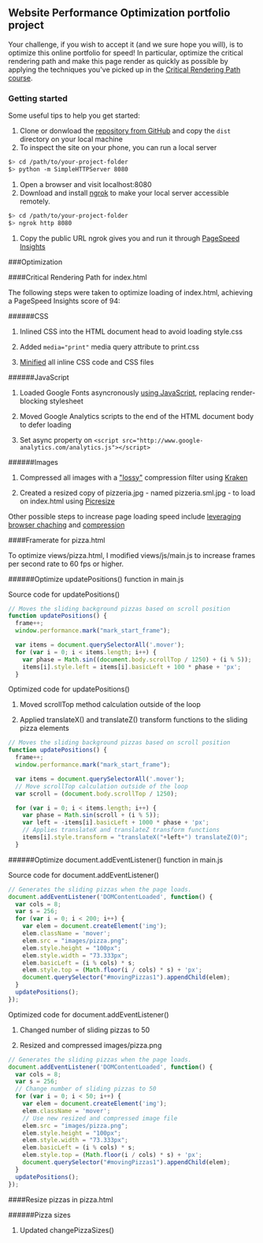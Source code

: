 ## Website Performance Optimization portfolio project

Your challenge, if you wish to accept it (and we sure hope you will), is to optimize this online portfolio for speed! In particular, optimize the critical rendering path and make this page render as quickly as possible by applying the techniques you've picked up in the [Critical Rendering Path course](https://www.udacity.com/course/ud884).

### Getting started

Some useful tips to help you get started:

1. Clone or donwload the [repository from GitHub](https://github.com/robertozanchi/website-optimization) and copy the ```dist``` directory on your local machine
1. To inspect the site on your phone, you can run a local server

  ```bash
  $> cd /path/to/your-project-folder
  $> python -m SimpleHTTPServer 8080
  ```

1. Open a browser and visit localhost:8080
1. Download and install [ngrok](https://ngrok.com/) to make your local server accessible remotely.

  ``` bash
  $> cd /path/to/your-project-folder
  $> ngrok http 8080
  ```

1. Copy the public URL ngrok gives you and run it through [PageSpeed Insights](https://developers.google.com/speed/pagespeed/insights/)

###Optimization

####Critical Rendering Path for index.html

The following steps were taken to optimize loading of index.html, achieving a PageSpeed Insights score of 94:

######CSS

1. Inlined CSS into the HTML document head to avoid loading style.css 

1. Added ```media="print"``` media query attribute to print.css

1. [Minified](http://www.cleancss.com/css-minify/) all inline CSS code and CSS files

######JavaScript

1. Loaded Google Fonts asyncronously [using JavaScript](https://www.lockedowndesign.com/load-google-fonts-asynchronously-for-page-speed/), replacing render-blocking stylesheet

1. Moved Google Analytics scripts to the end of the HTML document body to defer loading

1. Set async property on ```<script src="http://www.google-analytics.com/analytics.js"></script>```

######Images

1. Compressed all images with a ["lossy"](https://developers.google.com/web/fundamentals/performance/optimizing-content-efficiency/image-optimization#lossless-vs-lossy-image-compression) compression filter using [Kraken](https://kraken.io/web-interface)

1. Created a resized copy of pizzeria.jpg - named pizzeria.sml.jpg - to load on index.html using [Picresize](http://www.picresize.com/)

Other possible steps to increase page loading speed include [leveraging browser chaching](https://developers.google.com/speed/docs/insights/LeverageBrowserCaching) and [compression](https://developers.google.com/speed/docs/insights/EnableCompression)

####Framerate for pizza.html

To optimize views/pizza.html, I modified views/js/main.js to increase frames per second rate to 60 fps or higher.

######Optimize updatePositions() function in main.js

Source code for updatePositions()

```js
// Moves the sliding background pizzas based on scroll position
function updatePositions() {
  frame++;
  window.performance.mark("mark_start_frame");

  var items = document.querySelectorAll('.mover');
  for (var i = 0; i < items.length; i++) {
    var phase = Math.sin((document.body.scrollTop / 1250) + (i % 5));
    items[i].style.left = items[i].basicLeft + 100 * phase + 'px';
  }
```

Optimized code for updatePositions()

1. Moved scrollTop method calculation outside of the loop

1. Applied translateX() and translateZ() transform functions to the sliding pizza elements

```js
// Moves the sliding background pizzas based on scroll position
function updatePositions() {
  frame++;
  window.performance.mark("mark_start_frame");

  var items = document.querySelectorAll('.mover');
  // Move scrollTop calculation outside of the loop
  var scroll = (document.body.scrollTop / 1250);

  for (var i = 0; i < items.length; i++) {
    var phase = Math.sin(scroll + (i % 5));
    var left = -items[i].basicLeft + 1000 * phase + 'px';
    // Applies translateX and translateZ transform functions
    items[i].style.transform = "translateX("+left+") translateZ(0)";
  }
```

######Optimize document.addEventListener() function in main.js

Source code for document.addEventListener()

```js
// Generates the sliding pizzas when the page loads.
document.addEventListener('DOMContentLoaded', function() {
  var cols = 8;
  var s = 256;
  for (var i = 0; i < 200; i++) {
    var elem = document.createElement('img');
    elem.className = 'mover';
    elem.src = "images/pizza.png";
    elem.style.height = "100px";
    elem.style.width = "73.333px";
    elem.basicLeft = (i % cols) * s;
    elem.style.top = (Math.floor(i / cols) * s) + 'px';
    document.querySelector("#movingPizzas1").appendChild(elem);
  }
  updatePositions();
});
```

Optimized code for document.addEventListener()

1. Changed number of sliding pizzas to 50

1. Resized and compressed images/pizza.png

```js
// Generates the sliding pizzas when the page loads.
document.addEventListener('DOMContentLoaded', function() {
  var cols = 8;
  var s = 256;
  // Change number of sliding pizzas to 50
  for (var i = 0; i < 50; i++) {
    var elem = document.createElement('img');
    elem.className = 'mover';
    // Use new resized and compressed image file
    elem.src = "images/pizza.png";
    elem.style.height = "100px";
    elem.style.width = "73.333px";
    elem.basicLeft = (i % cols) * s;
    elem.style.top = (Math.floor(i / cols) * s) + 'px';
    document.querySelector("#movingPizzas1").appendChild(elem);
  }
  updatePositions();
});
```

####Resize pizzas in pizza.html

######Pizza sizes

1. Updated changePizzaSizes()
